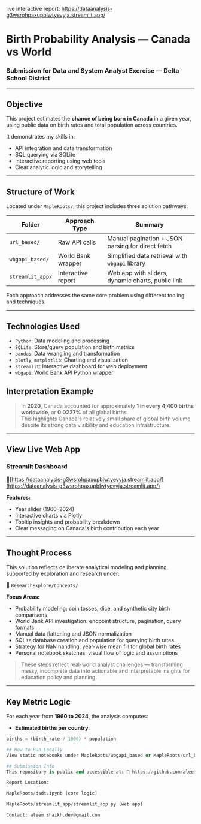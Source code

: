 live interactive report: https://dataanalysis-g3wsrohpaxupblwtyevyja.streamlit.app/

#  Birth Probability Analysis — Canada vs World  
### Submission for Data and System Analyst Exercise — Delta School District  

---

## Objective  
This project estimates the **chance of being born in Canada** in a given year, using public data on birth rates and total population across countries.  

It demonstrates my skills in:  
- API integration and data transformation  
- SQL querying via SQLite  
- Interactive reporting using web tools  
- Clear analytic logic and storytelling

---

## Structure of Work  
Located under `MapleRoots/`, this project includes three solution pathways:

| Folder               | Approach Type    | Summary                                                |
|----------------------|------------------|--------------------------------------------------------|
| `url_based/`         | Raw API calls     | Manual pagination + JSON parsing for direct fetch      |
| `wbgapi_based/`      | World Bank wrapper| Simplified data retrieval with `wbgapi` library        |
| `streamlit_app/`     | Interactive report| Web app with sliders, dynamic charts, public link      |

Each approach addresses the same core problem using different tooling and techniques.

---

## Technologies Used
- `Python`: Data modeling and processing  
- `SQLite`: Store/query population and birth metrics  
- `pandas`: Data wrangling and transformation  
- `plotly`, `matplotlib`: Charting and visualization  
- `streamlit`: Interactive dashboard for web deployment  
- `wbgapi`: World Bank API Python wrapper
## Interpretation Example

> In **2020**, Canada accounted for approximately **1 in every 4,400 births worldwide**, or **0.0227%** of all global births.  
This highlights Canada's relatively small share of global birth volume despite its strong data visibility and education infrastructure.

---

## View Live Web App  

### Streamlit Dashboard  
🔗[https://dataanalysis-g3wsrohpaxupblwtyevyja.streamlit.app/](https://dataanalysis-g3wsrohpaxupblwtyevyja.streamlit.app/)

**Features:**
- Year slider (1960–2024)
- Interactive charts via Plotly
- Tooltip insights and probability breakdown
- Clear messaging on Canada's birth contribution each year

---

## Thought Process

This solution reflects deliberate analytical modeling and planning, supported by exploration and research under:

📁 `ResearchExplore/Concepts/`

**Focus Areas:**
- Probability modeling: coin tosses, dice, and synthetic city birth comparisons
- World Bank API investigation: endpoint structure, pagination, query formats
- Manual data flattening and JSON normalization
- SQLite database creation and population for querying birth rates
- Strategy for NaN handling: year-wise mean fill for global birth rates
- Personal notebook sketches: visual flow of logic and assumptions

> These steps reflect real-world analyst challenges — transforming messy, incomplete data into actionable and interpretable insights for education policy and planning.



---

## Key Metric Logic
For each year from **1960 to 2024**, the analysis computes:
- **Estimated births per country**:  
```python
births = (birth_rate / 1000) * population

## How to Run Locally
View static notebooks under MapleRoots/wbgapi_based or MapleRoots/url_based.

## Submission Info
This repository is public and accessible at: 🔗 https://github.com/aleem-dev/DataAnalysis

Report Location:

MapleRoots/dsdt.ipynb (core logic)

MapleRoots/streamlit_app/streamlit_app.py (web app)

Contact: aleem.shaikh.dev@gmail.com
